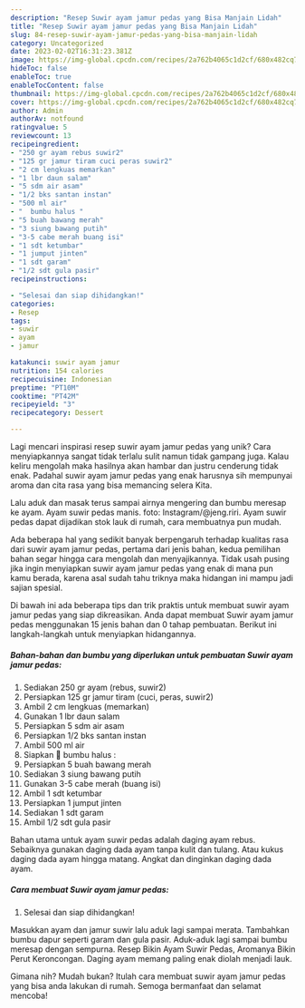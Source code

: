 ```yaml
---
description: "Resep Suwir ayam jamur pedas yang Bisa Manjain Lidah"
title: "Resep Suwir ayam jamur pedas yang Bisa Manjain Lidah"
slug: 84-resep-suwir-ayam-jamur-pedas-yang-bisa-manjain-lidah
category: Uncategorized
date: 2023-02-02T16:31:23.381Z
image: https://img-global.cpcdn.com/recipes/2a762b4065c1d2cf/680x482cq70/suwir-ayam-jamur-pedas-foto-resep-utama.jpg
hideToc: false
enableToc: true
enableTocContent: false
thumbnail: https://img-global.cpcdn.com/recipes/2a762b4065c1d2cf/680x482cq70/suwir-ayam-jamur-pedas-foto-resep-utama.jpg
cover: https://img-global.cpcdn.com/recipes/2a762b4065c1d2cf/680x482cq70/suwir-ayam-jamur-pedas-foto-resep-utama.jpg
author: Admin
authorAv: notfound
ratingvalue: 5
reviewcount: 13
recipeingredient:
- "250 gr ayam rebus suwir2"
- "125 gr jamur tiram cuci peras suwir2"
- "2 cm lengkuas memarkan"
- "1 lbr daun salam"
- "5 sdm air asam"
- "1/2 bks santan instan"
- "500 ml air"
- "  bumbu halus "
- "5 buah bawang merah"
- "3 siung bawang putih"
- "3-5 cabe merah buang isi"
- "1 sdt ketumbar"
- "1 jumput jinten"
- "1 sdt garam"
- "1/2 sdt gula pasir"
recipeinstructions:

- "Selesai dan siap dihidangkan!"
categories:
- Resep
tags:
- suwir
- ayam
- jamur

katakunci: suwir ayam jamur 
nutrition: 154 calories
recipecuisine: Indonesian
preptime: "PT10M"
cooktime: "PT42M"
recipeyield: "3"
recipecategory: Dessert

---
```





Lagi mencari inspirasi resep suwir ayam jamur pedas yang unik? Cara menyiapkannya sangat tidak terlalu sulit namun tidak gampang juga. Kalau keliru mengolah maka hasilnya akan hambar dan justru cenderung tidak enak. Padahal suwir ayam jamur pedas yang enak harusnya sih mempunyai aroma dan cita rasa yang bisa memancing selera Kita.





Lalu aduk dan masak terus sampai airnya mengering dan bumbu meresap ke ayam. Ayam suwir pedas manis. foto: Instagram/@jeng.riri. Ayam suwir pedas dapat dijadikan stok lauk di rumah, cara membuatnya pun mudah.

Ada beberapa hal yang sedikit banyak berpengaruh terhadap kualitas rasa dari suwir ayam jamur pedas, pertama dari jenis bahan, kedua pemilihan bahan segar hingga cara mengolah dan menyajikannya. Tidak usah pusing jika ingin menyiapkan suwir ayam jamur pedas yang enak di mana pun kamu berada, karena asal sudah tahu triknya maka hidangan ini mampu jadi sajian spesial.






Di bawah ini ada beberapa tips dan trik praktis untuk membuat suwir ayam jamur pedas yang siap dikreasikan. Anda dapat membuat Suwir ayam jamur pedas menggunakan 15 jenis bahan dan 0 tahap pembuatan. Berikut ini langkah-langkah untuk menyiapkan hidangannya.

<!--inarticleads1-->

##### Bahan-bahan dan bumbu yang diperlukan untuk pembuatan Suwir ayam jamur pedas:

1. Sediakan 250 gr ayam (rebus, suwir2)
1. Persiapkan 125 gr jamur tiram (cuci, peras, suwir2)
1. Ambil 2 cm lengkuas (memarkan)
1. Gunakan 1 lbr daun salam
1. Persiapkan 5 sdm air asam
1. Persiapkan 1/2 bks santan instan
1. Ambil 500 ml air
1. Siapkan  🍗 bumbu halus :
1. Persiapkan 5 buah bawang merah
1. Sediakan 3 siung bawang putih
1. Gunakan 3-5 cabe merah (buang isi)
1. Ambil 1 sdt ketumbar
1. Persiapkan 1 jumput jinten
1. Sediakan 1 sdt garam
1. Ambil 1/2 sdt gula pasir


Bahan utama untuk ayam suwir pedas adalah daging ayam rebus. Sebaiknya gunakan daging dada ayam tanpa kulit dan tulang. Atau kukus daging dada ayam hingga matang. Angkat dan dinginkan daging dada ayam. 

<!--inarticleads2-->

##### Cara membuat Suwir ayam jamur pedas:


1. Selesai dan siap dihidangkan!

Masukkan ayam dan jamur suwir lalu aduk lagi sampai merata. Tambahkan bumbu dapur seperti garam dan gula pasir. Aduk-aduk lagi sampai bumbu meresap dengan sempurna. Resep Bikin Ayam Suwir Pedas, Aromanya Bikin Perut Keroncongan. Daging ayam memang paling enak diolah menjadi lauk. 

Gimana nih? Mudah bukan? Itulah cara membuat suwir ayam jamur pedas yang bisa anda lakukan di rumah. Semoga bermanfaat dan selamat mencoba!
